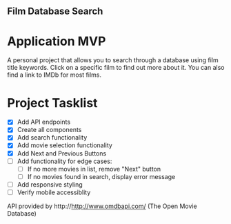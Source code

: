 ## Film Database Search

# Application MVP
A personal project that allows you to search through a database using film title keywords. Click on a specific film to find out more about it. You can also find a link to IMDb for most films.

# Project Tasklist
- [x] Add API endpoints
- [x] Create all components
- [x] Add search functionality
- [x] Add movie selection functionality
- [x] Add Next and Previous Buttons
- [ ] Add functionality for edge cases:
    - [ ] If no more movies in list, remove "Next" button
    - [ ] If no movies found in search, display error message
- [ ] Add responsive styling
- [ ] Verify mobile accessiblity

API provided by http://http://www.omdbapi.com/ (The Open Movie Database)
